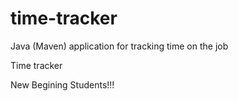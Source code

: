 # time-tracker
Java (Maven) application for tracking time on the job

Time tracker

New Begining Students!!!
